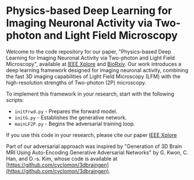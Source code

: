 # Physics-based Deep Learning for Imaging Neuronal Activity via Two-photon and Light Field Microscopy

Welcome to the code repository for our paper, "Physics-based Deep Learning for Imaging Neuronal Activity via Two-photon and Light Field Microscopy", available at [IEEE Xplore](https://ieeexplore.ieee.org/document/10141580) and [BioRxiv](https://www.biorxiv.org/content/10.1101/2022.10.11.511633v1.full.pdf). Our work introduces a deep learning framework designed for imaging neuronal activity, combining the fast 3D imaging capabilities of Light Field Microscopy (LFM) with the high-resolution strengths of Two-photon (2P) microscopy.

To implement this framework in your research, start with the following scripts:

- `initFrwd.py` - Prepares the forward model.
- `initG.py` - Establishes the generative network.
- `mainLF2P.py` - Begins the adversarial training loop.
  
If you use this code in your research, please cite our paper [IEEE Xplore](https://ieeexplore.ieee.org/document/10141580)

Part of our adversarial approach was inspired by "Generation of 3D Brain MRI Using Auto-Encoding Generative Adversarial Networks" by G. Kwon, C. Han, and D.-s. Kim, whose code is available at [https://github.com/cyclomon/3dbraingen](https://github.com/cyclomon/3dbraingen).

